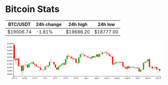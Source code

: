 # Bitcoin Stats

BTC/USDT|24h change|24h high|24h low|
|---|---|---|---|
|$19006.74|-1.81%|$19686.20|$18777.00|

<img src="./chart.svg">
